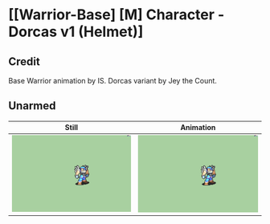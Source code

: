 # [\[Warrior-Base\] \[M\] Character - Dorcas v1 \(Helmet\)]

## Credit

Base Warrior animation by IS. 
Dorcas variant by Jey the Count.
	
## Unarmed

| Still | Animation |
| :---: | :-------: |
| ![Unarmed still](./Unarmed_000.png) | ![Unarmed animation](./Unarmed.gif) |
